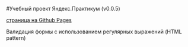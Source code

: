 #Учебный проект Яндекс.Практикум (v0.0.5)

[страница на Github Pages](https://alsokolov.github.io/validation/)

Валидация формы с использованием регулярных выражений (HTML pattern)

